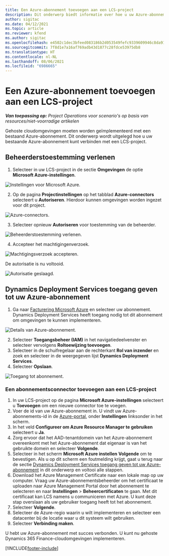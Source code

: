 ```yaml
---
title: Een Azure-abonnement toevoegen aan een LCS-project
description: Dit onderwerp biedt informatie over hoe u uw Azure-abonnement kunt verbinden met een LCS-project.
author: sigitac
ms.date: 04/12/2021
ms.topic: article
ms.reviewer: kfend
ms.author: sigitac
ms.openlocfilehash: e4502c1dec3bfeed083186b2d053549fefc9339609946c8da919b46e0e56cc79
ms.sourcegitcommit: 7f8d1e7a16af769adb43d1877c28fdce53975db8
ms.translationtype: HT
ms.contentlocale: nl-NL
ms.lasthandoff: 08/06/2021
ms.locfileid: "6986665"
---
```

# <a name="add-an-azure-subscription-to-an-lcs-project"></a>Een Azure-abonnement toevoegen aan een LCS-project

_**Van toepassing op:** Project Operations voor scenario's op basis van resources/niet-voorradige artikelen_

Gehoste cloudomgevingen moeten worden geïmplementeerd met een bestaand Azure-abonnement. Dit onderwerp wordt uitgelegd hoe u uw bestaande Azure-abonnement kunt verbinden met een LCS-project. 

## <a name="grant-admin-consent"></a>Beheerderstoestemming verlenen

1. Selecteer in uw LCS-project in de sectie **Omgevingen** de optie **Microsoft Azure-instellingen**.

![Instellingen voor Microsoft Azure.](./media/1MicrosoftAzureSettings.png)

2. Op de pagina **Projectinstellingen** op het tabblad **Azure-connectors** selecteert u **Autoriseren**. Hierdoor kunnen omgevingen worden ingezet voor dit project.

![Azure-connectors.](./media/2AzureConnectors.png)

3. Selecteer opnieuw **Autoriseren** voor toestemming van de beheerder.

![Beheerderstoestemming verlenen.](./media/3GrantAdminConsent.png)

4. Accepteer het machtigingenverzoek.

![Machtigingsverzoek accepteren.](./media/4AcceptPermissionRequest.png)

De autorisatie is nu voltooid. 

![Autorisatie geslaagd.](./media/5AuthorizationComplete.png)

## <a name="provide-dynamics-deployment-services-access-to-your-azure-subscription"></a><a name="provide"></a>Dynamics Deployment Services toegang geven tot uw Azure-abonnement

1. Ga naar [Facturering Microsoft Azure](https://portal.azure.com/#blade/Microsoft\_Azure\_Billing/SubscriptionsBlade) en selecteer uw abonnement. Dynamics Deployment Services heeft toegang nodig tot dit abonnement om omgevingen te kunnen implementeren.

![Details van Azure-abonnement.](./media/6AzureSubscription.png)

2. Selecteer **Toegangsbeheer (IAM)** in het navigatiedeelvenster en selecteer vervolgens **Roltoewijzing toevoegen**.
3. Selecteer in de schuifregelaar aan de rechterkant **Rol van inzender** en zoek en selecteer in de weergegeven lijst **Dynamics Deployment Services**. 
4. Selecteer **Opslaan**.

![Toegang tot abonnement.](./media/7SubscriptionAccess.png)

### <a name="add-a-subscription-connector-to-an-lcs-project"></a>Een abonnementsconnector toevoegen aan een LCS-project

1. In uw LCS-project op de pagina **Microsoft Azure-instellingen** selecteert u **Toevoegen** om een nieuwe connector toe te voegen.
2. Voer de id van uw Azure-abonnement in. U vindt uw Azure-abonnements-id in de [Azure-portal](https://ms.portal.azure.com/), onder **Instellingen** linksonder in het scherm.
3. In het veld **Configureer om Azure Resource Manager te gebruiken** selecteert u **Ja**.
4. Zorg ervoor dat het AAD-tenantdomein van het Azure-abonnement overeenkomt met het Azure-abonnement dat eigenaar is van het gebruikte domein en selecteer **Volgende**.
5. Selecteer in het scherm **Microsoft Azure instellen** **Volgende** om te bevestigen. Als u op dit scherm een foutmelding krijgt, gaat u terug naar de sectie [Dynamics Deployment Services toegang geven tot uw Azure-abonnement](#provide) in dit onderwerp en voltooi alle stappen.
6. Download het Azure Management Certificate naar een lokale map op uw computer. Vraag uw Azure-abonnementsbeheerder om het certificaat te uploaden naar Azure Management Portal door het abonnement te selecteren en naar **Instellingen** > **Beheercertificaten** te gaan. Met dit certificaat kan LCS namens u communiceren met Azure. U kunt deze stap overslaan als uw gebruiker toegang heeft tot het abonnement.
7. Selecteer **Volgende**.
8. Selecteer de Azure-regio waarin u wilt implementeren en selecteer een datacenter bij de locatie waar u dit systeem wilt gebruiken.
9.  Selecteer **Verbinding maken**.

U hebt uw Azure-abonnement met succes verbonden. U kunt nu gehoste Dynamics 365 Finance-cloudomgevingen implementeren.




[!INCLUDE[footer-include](../includes/footer-banner.md)]
